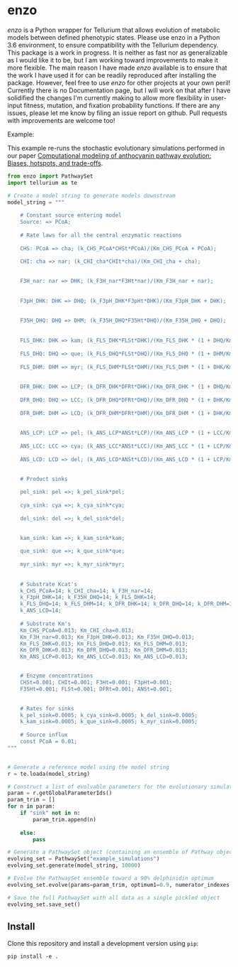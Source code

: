# enzo
*enzo* is a Python wrapper for Tellurium that allows evolution of metabolic models between defined phenotypic states.
Please use enzo in a Python 3.6 environment, to ensure compatibility with the Tellurium dependency. This package is 
a work in progress. It is neither as fast nor as generalizable as I would like it to be, but I am working toward 
improvements to make it more flexible. The main reason I have made *enzo* available is to ensure that the work I 
have used it for can be readily reproduced after installing the package. However, feel free to use *enzo* for 
other projects at your own peril! Currently there is no Documentation page, but I will work on that 
after I have solidified the changes I'm currently making to allow more flexibility in user-input fitness, mutation, and
fixation probability functions. If there are any issues, please let me know by filing an issue report on github. 
Pull requests with improvements are welcome too! 

Example:

This example re-runs the stochastic evolutionary simulations performed in our paper [Computational modeling of anthocyanin pathway evolution: Biases, hotspots, and trade-offs](https://www.biorxiv.org/content/early/2019/01/03/511089). 


```python
from enzo import PathwaySet
import tellurium as te

# Create a model string to generate models downstream
model_string = """
    
    # Constant source entering model
    Source: => PCoA;
    
    # Rate laws for all the central enzymatic reactions
    
    CHS: PCoA => cha; (k_CHS_PCoA*CHSt*PCoA)/(Km_CHS_PCoA + PCoA);
    
    CHI: cha => nar; (k_CHI_cha*CHIt*cha)/(Km_CHI_cha + cha);
    

    F3H_nar: nar => DHK; (k_F3H_nar*F3Ht*nar)/(Km_F3H_nar + nar);
    
    
    F3pH_DHK: DHK => DHQ; (k_F3pH_DHK*F3pHt*DHK)/(Km_F3pH_DHK + DHK);
    
    
    F35H_DHQ: DHQ => DHM; (k_F35H_DHQ*F35Ht*DHQ)/(Km_F35H_DHQ + DHQ);
    
    
    FLS_DHK: DHK => kam; (k_FLS_DHK*FLSt*DHK)/(Km_FLS_DHK * (1 + DHQ/Km_FLS_DHQ + DHM/Km_FLS_DHM) + DHK);
    
    FLS_DHQ: DHQ => que; (k_FLS_DHQ*FLSt*DHQ)/(Km_FLS_DHQ * (1 + DHM/Km_FLS_DHM + DHK/Km_FLS_DHK) + DHQ);
    
    FLS_DHM: DHM => myr; (k_FLS_DHM*FLSt*DHM)/(Km_FLS_DHM * (1 + DHK/Km_FLS_DHK + DHQ/Km_FLS_DHQ) + DHM);
    
    
    DFR_DHK: DHK => LCP; (k_DFR_DHK*DFRt*DHK)/(Km_DFR_DHK * (1 + DHQ/Km_DFR_DHQ + DHM/Km_DFR_DHM) + DHK);
    
    DFR_DHQ: DHQ => LCC; (k_DFR_DHQ*DFRt*DHQ)/(Km_DFR_DHQ * (1 + DHK/Km_DFR_DHK + DHM/Km_DFR_DHM) + DHQ);
    
    DFR_DHM: DHM => LCD; (k_DFR_DHM*DFRt*DHM)/(Km_DFR_DHM * (1 + DHK/Km_DFR_DHK + DHQ/Km_DFR_DHQ) + DHM);
    
    
    ANS_LCP: LCP => pel; (k_ANS_LCP*ANSt*LCP)/(Km_ANS_LCP * (1 + LCC/Km_ANS_LCC + LCD/Km_ANS_LCD) + LCP);
    
    ANS_LCC: LCC => cya; (k_ANS_LCC*ANSt*LCC)/(Km_ANS_LCC * (1 + LCP/Km_ANS_LCP + LCD/Km_ANS_LCD) + LCC);
    
    ANS_LCD: LCD => del; (k_ANS_LCD*ANSt*LCD)/(Km_ANS_LCD * (1 + LCP/Km_ANS_LCP + LCC/Km_ANS_LCC) + LCD);
    

    # Product sinks
    
    pel_sink: pel =>; k_pel_sink*pel;
    
    cya_sink: cya =>; k_cya_sink*cya;
    
    del_sink: del =>; k_del_sink*del;
    

    kam_sink: kam =>; k_kam_sink*kam;
    
    que_sink: que =>; k_que_sink*que;
    
    myr_sink: myr =>; k_myr_sink*myr;
    
        
    # Substrate Kcat's
    k_CHS_PCoA=14; k_CHI_cha=14; k_F3H_nar=14; 
    k_F3pH_DHK=14; k_F35H_DHQ=14; k_FLS_DHK=14; 
    k_FLS_DHQ=14; k_FLS_DHM=14; k_DFR_DHK=14; k_DFR_DHQ=14; k_DFR_DHM=14; k_ANS_LCP=14; k_ANS_LCC=14;
    k_ANS_LCD=14; 
   
    # Substrate Km's
    Km_CHS_PCoA=0.013; Km_CHI_cha=0.013; 
    Km_F3H_nar=0.013; Km_F3pH_DHK=0.013; Km_F35H_DHQ=0.013; 
    Km_FLS_DHK=0.013; Km_FLS_DHQ=0.013; Km_FLS_DHM=0.013; 
    Km_DFR_DHK=0.013; Km_DFR_DHQ=0.013; Km_DFR_DHM=0.013; 
    Km_ANS_LCP=0.013; Km_ANS_LCC=0.013; Km_ANS_LCD=0.013;


    # Enzyme concentrations
    CHSt=0.001; CHIt=0.001; F3Ht=0.001; F3pHt=0.001;
    F35Ht=0.001; FLSt=0.001; DFRt=0.001; ANSt=0.001; 

    
    # Rates for sinks 
    k_pel_sink=0.0005; k_cya_sink=0.0005; k_del_sink=0.0005; 
    k_kam_sink=0.0005; k_que_sink=0.0005; k_myr_sink=0.0005; 
    
    # Source influx
    const PCoA = 0.01;
"""


# Generate a reference model using the model string
r = te.loada(model_string)

# Construct a list of evolvable parameters for the evolutionary simulation (exclude sink rates)
param = r.getGlobalParameterIds()
param_trim = []
for n in param:
    if "sink" not in n:
        param_trim.append(n)
        
    else:
        pass

# Generate a PathwaySet object (containing an ensemble of Pathway objects) to evolve
evolving_set = PathwaySet("example_simulations")
evolving_set.generate(model_string, 10000)

# Evolve the PathwaySet ensemble toward a 90% delphinidin optimum
evolving_set.evolve(params=param_trim, optimum1=0.9, numerator_indexes = [13], denominator_indexes = [0,1,2,3,4,5,6,7,8,9,10,11,12,13], total = 12.2, constraint = 0.1, optimum_tolerance = 0.1, iterations = 50000)

# Save the full PathwaySet with all data as a single pickled object
evolving_set.save_set()


```


## Install

Clone this repository and install a development version using `pip`:
```
pip install -e .
```

